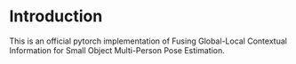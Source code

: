 # Introduction
This is an official pytorch implementation of Fusing Global-Local Contextual Information for Small Object Multi-Person Pose Estimation.


